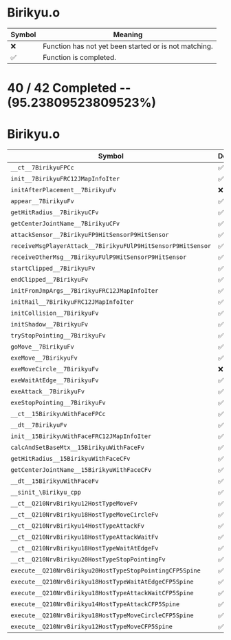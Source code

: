 # Birikyu.o
| Symbol | Meaning 
| ------------- | ------------- 
| :x: | Function has not yet been started or is not matching. 
| :white_check_mark: | Function is completed. 


# 40 / 42 Completed -- (95.23809523809523%)
# Birikyu.o
| Symbol | Decompiled? |
| ------------- | ------------- |
| `__ct__7BirikyuFPCc` | :white_check_mark: |
| `init__7BirikyuFRC12JMapInfoIter` | :white_check_mark: |
| `initAfterPlacement__7BirikyuFv` | :x: |
| `appear__7BirikyuFv` | :white_check_mark: |
| `getHitRadius__7BirikyuCFv` | :white_check_mark: |
| `getCenterJointName__7BirikyuCFv` | :white_check_mark: |
| `attackSensor__7BirikyuFP9HitSensorP9HitSensor` | :white_check_mark: |
| `receiveMsgPlayerAttack__7BirikyuFUlP9HitSensorP9HitSensor` | :white_check_mark: |
| `receiveOtherMsg__7BirikyuFUlP9HitSensorP9HitSensor` | :white_check_mark: |
| `startClipped__7BirikyuFv` | :white_check_mark: |
| `endClipped__7BirikyuFv` | :white_check_mark: |
| `initFromJmpArgs__7BirikyuFRC12JMapInfoIter` | :white_check_mark: |
| `initRail__7BirikyuFRC12JMapInfoIter` | :white_check_mark: |
| `initCollision__7BirikyuFv` | :white_check_mark: |
| `initShadow__7BirikyuFv` | :white_check_mark: |
| `tryStopPointing__7BirikyuFv` | :white_check_mark: |
| `goMove__7BirikyuFv` | :white_check_mark: |
| `exeMove__7BirikyuFv` | :white_check_mark: |
| `exeMoveCircle__7BirikyuFv` | :x: |
| `exeWaitAtEdge__7BirikyuFv` | :white_check_mark: |
| `exeAttack__7BirikyuFv` | :white_check_mark: |
| `exeStopPointing__7BirikyuFv` | :white_check_mark: |
| `__ct__15BirikyuWithFaceFPCc` | :white_check_mark: |
| `__dt__7BirikyuFv` | :white_check_mark: |
| `init__15BirikyuWithFaceFRC12JMapInfoIter` | :white_check_mark: |
| `calcAndSetBaseMtx__15BirikyuWithFaceFv` | :white_check_mark: |
| `getHitRadius__15BirikyuWithFaceCFv` | :white_check_mark: |
| `getCenterJointName__15BirikyuWithFaceCFv` | :white_check_mark: |
| `__dt__15BirikyuWithFaceFv` | :white_check_mark: |
| `__sinit_\Birikyu_cpp` | :white_check_mark: |
| `__ct__Q210NrvBirikyu12HostTypeMoveFv` | :white_check_mark: |
| `__ct__Q210NrvBirikyu18HostTypeMoveCircleFv` | :white_check_mark: |
| `__ct__Q210NrvBirikyu14HostTypeAttackFv` | :white_check_mark: |
| `__ct__Q210NrvBirikyu18HostTypeAttackWaitFv` | :white_check_mark: |
| `__ct__Q210NrvBirikyu18HostTypeWaitAtEdgeFv` | :white_check_mark: |
| `__ct__Q210NrvBirikyu20HostTypeStopPointingFv` | :white_check_mark: |
| `execute__Q210NrvBirikyu20HostTypeStopPointingCFP5Spine` | :white_check_mark: |
| `execute__Q210NrvBirikyu18HostTypeWaitAtEdgeCFP5Spine` | :white_check_mark: |
| `execute__Q210NrvBirikyu18HostTypeAttackWaitCFP5Spine` | :white_check_mark: |
| `execute__Q210NrvBirikyu14HostTypeAttackCFP5Spine` | :white_check_mark: |
| `execute__Q210NrvBirikyu18HostTypeMoveCircleCFP5Spine` | :white_check_mark: |
| `execute__Q210NrvBirikyu12HostTypeMoveCFP5Spine` | :white_check_mark: |

